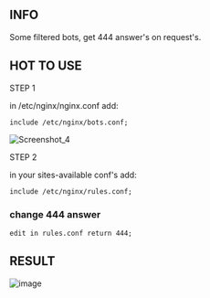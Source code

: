 <h2>INFO</h2>
<p>Some filtered bots, get 444 answer's on request's.</p>

<h2>HOT TO USE</h2>
<p>STEP 1</p>
<p>in /etc/nginx/nginx.conf add:</p>
<code>include /etc/nginx/bots.conf;</code>

![Screenshot_4](https://github.com/s0rkin/nginx-bots-block/assets/12657938/4b35f369-26bc-4ee0-bdaf-0350f4df6f7b)

<p>STEP 2</p>
<p>in your sites-available conf's add:</p>
<code>include /etc/nginx/rules.conf;</code>

<h3>change 444 answer</h3>
<code>edit in rules.conf return 444;</code>

<h2>RESULT</h2>

![image](https://github.com/s0rkin/nginx-bots-block/assets/12657938/0d214704-3361-4944-b35c-815b449c951a)

